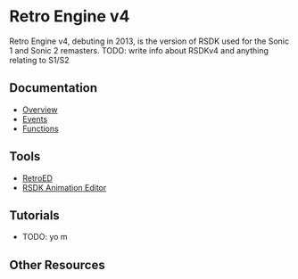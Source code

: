 # Retro Engine v4

Retro Engine v4, debuting in 2013, is the version of RSDK used for the Sonic 1 and Sonic 2 remasters.
TODO: write info about RSDKv4 and anything relating to S1/S2

## Documentation
- [Overview](Overview/README.md)
- [Events](Events.md)
- [Functions](Functions/README.md)

## Tools
- [RetroED](../Tools/RetroED/README.md)
- [RSDK Animation Editor](../Tools/RSDK-Anim-Editor/README.md)

## Tutorials
- TODO: yo m

## Other Resources



